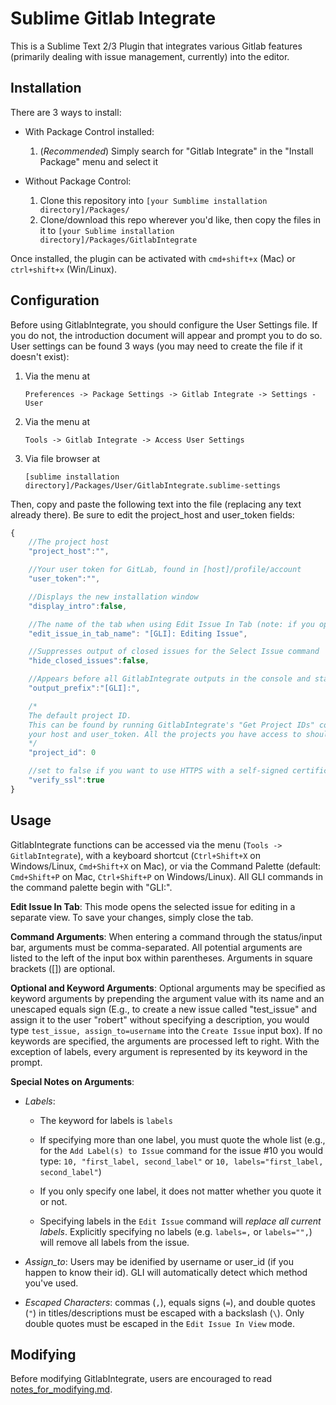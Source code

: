 Sublime Gitlab Integrate
========================
This is a Sublime Text 2/3 Plugin that integrates various Gitlab features (primarily dealing with issue management, currently) into the editor. 

Installation
----------
There are 3 ways to install:

- With Package Control installed:
  1. (*Recommended*) Simply search for "Gitlab Integrate" in the "Install Package" menu and select it

- Without Package Control:
  1. Clone this repository into `[your Sumblime installation directory]/Packages/` 
  2. Clone/download this repo wherever you'd like, then copy the files in it to `[your Sublime installation directory]/Packages/GitlabIntegrate`

Once installed, the plugin can be activated with `cmd+shift+x` (Mac) or `ctrl+shift+x` (Win/Linux).

Configuration
----------
Before using GitlabIntegrate, you should configure the User Settings file. If you do not, the introduction document will appear and prompt you to do so. User settings can be found 3 ways (you may need to create the file if it doesn't exist):

1. Via the menu at 

   `Preferences -> Package Settings -> Gitlab Integrate -> Settings - User`

2. Via the menu at

   `Tools -> Gitlab Integrate -> Access User Settings`
   
3. Via file browser at

   `[sublime installation directory]/Packages/User/GitlabIntegrate.sublime-settings` 

Then, copy and paste the following text into the file (replacing any text already there). Be sure to edit the project_host and user_token fields:

```javascript
{
	//The project host
	"project_host":"",

	//Your user token for GitLab, found in [host]/profile/account 
	"user_token":"",	

	//Displays the new installation window
	"display_intro":false,

	//The name of the tab when using Edit Issue In Tab (note: if you open another tab with this name, weird things might happen)
	"edit_issue_in_tab_name": "[GLI]: Editing Issue",

	//Suppresses output of closed issues for the Select Issue command
	"hide_closed_issues":false,

	//Appears before all GitlabIntegrate outputs in the console and status bar
	"output_prefix":"[GLI]:",

	/*
	The default project ID.
	This can be found by running GitlabIntegrate's "Get Project IDs" command after configuring 
	your host and user_token. All the projects you have access to should be listed with their IDs.
	*/
	"project_id": 0	

	//set to false if you want to use HTTPS with a self-signed certificate
	"verify_ssl":true
}
```

Usage
------
GitlabIntegrate functions can be accessed via the menu (`Tools -> GitlabIntegrate`), with a keyboard shortcut (`Ctrl+Shift+X` on Windows/Linux, `Cmd+Shift+X` on Mac), or via the Command Palette (default: `Cmd+Shift+P` on Mac, `Ctrl+Shift+P` on Windows/Linux). All GLI commands in the command palette begin with "GLI:".

**Edit Issue In Tab**: This mode opens the selected issue for editing in a separate view. To save your changes, simply close the tab.  

**Command Arguments**: When entering a command through the status/input bar, arguments must be comma-separated. All potential arguments are listed to the left of the input box within parentheses. Arguments in square brackets ([]) are optional. 

**Optional and Keyword Arguments**: Optional arguments may be specified as keyword arguments by prepending the argument value with its name and an unescaped equals sign (E.g., to create a new issue called "test_issue" and assign it to the user "robert" without specifying a description, you would type `test_issue, assign_to=username` into the `Create Issue` input box). If no keywords are specified, the arguments are processed left to right. 
With the exception of labels, every argument is represented by its keyword in the prompt.

**Special Notes on Arguments**:

- *Labels*: 

  - The keyword for labels is `labels`

  - If specifying more than one label, you must quote the whole list (e.g., for the `Add Label(s) to Issue` command for the issue #10 you would type: `10, "first_label, second_label"` or `10, labels="first_label, second_label"`)

  - If you only specify one label, it does not matter whether you quote it or not.

  - Specifying labels in the `Edit Issue` command will _replace all current labels_. Explicitly specifying no labels (e.g. `labels=,` or `labels="",`) will remove all labels from the issue.

- *Assign_to*: Users may be idenified by username or user_id (if you happen to know their id). GLI will automatically detect which method you've used.

- *Escaped Characters*: commas (`,`), equals signs (`=`), and double quotes (`"`) in titles/descriptions must be escaped with a backslash (`\`). Only double quotes must be escaped in the `Edit Issue In View` mode.

Modifying
---------
Before modifying GitlabIntegrate, users are encouraged to read [notes_for_modifying.md](./notes_for_modifying.md).
